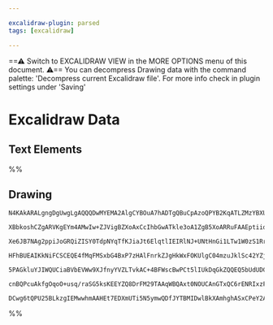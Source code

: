 ```yaml
---

excalidraw-plugin: parsed
tags: [excalidraw]

---
```

==⚠  Switch to EXCALIDRAW VIEW in the MORE OPTIONS menu of this document. ⚠== You can decompress Drawing data with the command palette: 'Decompress current Excalidraw file'. For more info check in plugin settings under 'Saving'


# Excalidraw Data
## Text Elements
%%
## Drawing
```compressed-json
N4KAkARALgngDgUwgLgAQQQDwMYEMA2AlgCYBOuA7hADTgQBuCpAzoQPYB2KqATLZMzYBXUtiRoIACyhQ4zZAHoFAc0JRJQgEYA6bGwC2CgF7N6hbEcK4OCtptbErHALRY8RMpWdx8Q1TdIEfARcZgRmBShcZQUebTiAdho6IIR9BA4oZm4AbXAwUDAi6HhxdCIOJH5ixhZ2LjQARgSABgAWasha1k4AOU4xbgBmRoAORoBWHjbGxs6IQg5iLG4I

XBbkoshCZgARVKgEYm4AMwIw+ZJVigBZXoAxCcIhbGwATkle3oA1ZgB5XoARRuFAAEptiidCPh8ABlWDBVaSXDYDSBCECKCkNgAawQAHUSOpuHN8pjsXj4TBERJBB4MRBsX5JJVmNkmvM2HAUWoYCSWi15tZlDTUIKyRBMNwJtoWjw3i0hjwJiMhgkZm0+BK+WhnBNGtpRsqVQA2E1jBJDIbtebMLG4hAAYTY+DYpFWAGJRuMzkMGZoUTjlEyls7

Xe6JB7NAg2ppiJoGRQiZISY0TdpNYqTfKJiaJt6ElqtlIEIRlNJ+UNtHnGi1LTw1W0zS1RraEEdUy03jwTW0Em8JvNg8I4ABJYjs1A5AC68xO5HS4+4HCEMPmIeIrMnK7XEs0wiWAFFgulMpOZ/MhHBiLhDscmoXGmqc32WqTixUccvV/h5q7sHi96oGc+AXBKdq4KQUAAEKLI4HDKN+u7FhkxCwUsiyIWgO6/hK+ChFAzr6Poah3gACmwixQEhu

HFhBUEAIKkNiFCSCEQE4fMqFMSxbG4BxP7zHAlFnrkZJgHkWxFOKUlgC04mzuJklSc42YZjMbzNG0QyjG8vajIO4lgI0bzaCZ3YKqMLQTG0oyWm8CmdBJRmqVWzRmt6qppvqQxOWA/YZjpbR1m0el1nZoyOUpLkJNWYxWpqPAGd6JpvB0Rm1lWNZ1kqjbNpFUmKVJylbPq2h6SMzTNFaJqFmlfkBZMdm1gkvZPu0DmFU5JVFCq8TabVTbaZqQz5n

5PAGkluYJIWQUCiaBVbEVWw9XJfnyYVZLTvkAC+4BFWscBwPCt5lIUkDqGkZQQEQ5bUdUDCEAgFDQYGw5CKGLpup6Jy/X9EIQNgIiBJko6HPo8IUk6X0RugHqNAgCMIwDQPMRkUBg2kr0Ae9n3hqsWLWMw3Ig/d+SA8D6OY/o9zQnCCLXXSVwPajpPU5DDqEsQxJoEWkCs1T4Mc5SDOrEzxws5ToPgwASsI5ZbiSkto9LaR/Ny2C8vyMn81LGPg/

cnBQPcuAkfgOqoO+usq/raSG5ksKEEYZQ8DrFM29TAAqWBQAxt0NOUCAnGTxQC6rENRIxzFsKx7E0crbPg4eSw8THfFAWs0dUA9zDYNiMIABrcG8OlmSZQWtbmyo53nLr4AAmtKBnVkMCpvJpE1djpD1GGwBjcOdXQEEIZSNLtCeC2kcsfZu4SToyB4S+TwYkI7zvx8vpAkGG31oIPEDQS6Gceo6byn6f9z3AyMsIMoq6QZ6h67E/T+XxA4/k2HU

DCwg6tQPU25BLkzgIEMwwhmAAHEt7EDXmUTi5N5ymwQDfJYTBMIDwlBkXAmhghASxCPeY2AiBwG4PghA8wOBINIaQAhEphBQAqGUMhH9ih2AAFYIGwFkWElC4A3DYMsZO2DcGnHOAgcAO1+AQChMEScwA9o7SAA=
```
%%